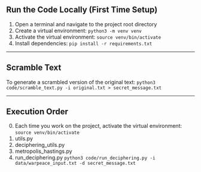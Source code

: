 ## Run the Code Locally (First Time Setup)

1. Open a terminal and navigate to the project root directory
2. Create a virtual environment: `python3 -m venv venv`
3. Activate the virtual environment: `source venv/bin/activate`
4. Install dependencies: `pip install -r requirements.txt`

---

## Scramble Text

To generate a scrambled version of the original text:
`python3 code/scramble_text.py -i original.txt > secret_message.txt`

---

## Execution Order

0. Each time you work on the project, activate the virtual environment: `source venv/bin/activate`
1. utils.py
2. deciphering_utils.py
3. metropolis_hastings.py
4. run_deciphering.py
   `python3 code/run_deciphering.py -i data/warpeace_input.txt -d secret_message.txt`
